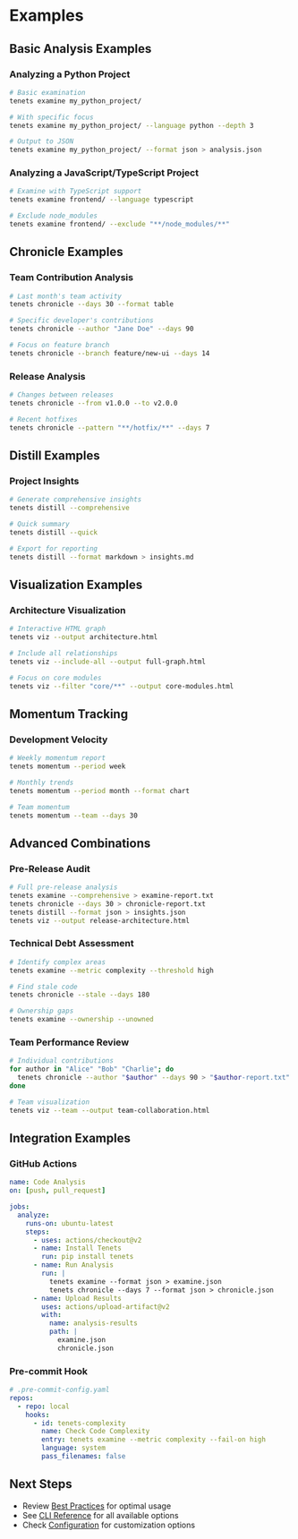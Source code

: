 # Examples

## Basic Analysis Examples

### Analyzing a Python Project

```bash
# Basic examination
tenets examine my_python_project/

# With specific focus
tenets examine my_python_project/ --language python --depth 3

# Output to JSON
tenets examine my_python_project/ --format json > analysis.json
```

### Analyzing a JavaScript/TypeScript Project

```bash
# Examine with TypeScript support
tenets examine frontend/ --language typescript

# Exclude node_modules
tenets examine frontend/ --exclude "**/node_modules/**"
```

## Chronicle Examples

### Team Contribution Analysis

```bash
# Last month's team activity
tenets chronicle --days 30 --format table

# Specific developer's contributions
tenets chronicle --author "Jane Doe" --days 90

# Focus on feature branch
tenets chronicle --branch feature/new-ui --days 14
```

### Release Analysis

```bash
# Changes between releases
tenets chronicle --from v1.0.0 --to v2.0.0

# Recent hotfixes
tenets chronicle --pattern "**/hotfix/**" --days 7
```

## Distill Examples

### Project Insights

```bash
# Generate comprehensive insights
tenets distill --comprehensive

# Quick summary
tenets distill --quick

# Export for reporting
tenets distill --format markdown > insights.md
```

## Visualization Examples

### Architecture Visualization

```bash
# Interactive HTML graph
tenets viz --output architecture.html

# Include all relationships
tenets viz --include-all --output full-graph.html

# Focus on core modules
tenets viz --filter "core/**" --output core-modules.html
```

## Momentum Tracking

### Development Velocity

```bash
# Weekly momentum report
tenets momentum --period week

# Monthly trends
tenets momentum --period month --format chart

# Team momentum
tenets momentum --team --days 30
```

## Advanced Combinations

### Pre-Release Audit

```bash
# Full pre-release analysis
tenets examine --comprehensive > examine-report.txt
tenets chronicle --days 30 > chronicle-report.txt
tenets distill --format json > insights.json
tenets viz --output release-architecture.html
```

### Technical Debt Assessment

```bash
# Identify complex areas
tenets examine --metric complexity --threshold high

# Find stale code
tenets chronicle --stale --days 180

# Ownership gaps
tenets examine --ownership --unowned
```

### Team Performance Review

```bash
# Individual contributions
for author in "Alice" "Bob" "Charlie"; do
  tenets chronicle --author "$author" --days 90 > "$author-report.txt"
done

# Team visualization
tenets viz --team --output team-collaboration.html
```

## Integration Examples

### GitHub Actions

```yaml
name: Code Analysis
on: [push, pull_request]

jobs:
  analyze:
    runs-on: ubuntu-latest
    steps:
      - uses: actions/checkout@v2
      - name: Install Tenets
        run: pip install tenets
      - name: Run Analysis
        run: |
          tenets examine --format json > examine.json
          tenets chronicle --days 7 --format json > chronicle.json
      - name: Upload Results
        uses: actions/upload-artifact@v2
        with:
          name: analysis-results
          path: |
            examine.json
            chronicle.json
```

### Pre-commit Hook

```yaml
# .pre-commit-config.yaml
repos:
  - repo: local
    hooks:
      - id: tenets-complexity
        name: Check Code Complexity
        entry: tenets examine --metric complexity --fail-on high
        language: system
        pass_filenames: false
```

## Next Steps

- Review [Best Practices](best_practices.md) for optimal usage
- See [CLI Reference](cli.md) for all available options
- Check [Configuration](config.md) for customization options
